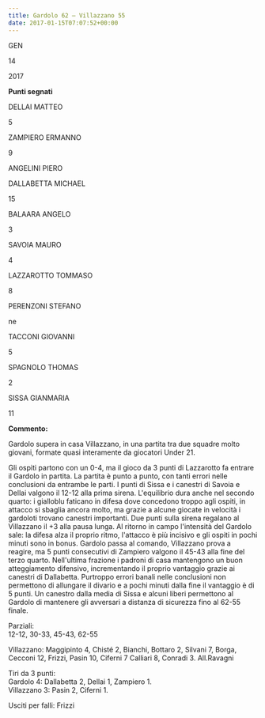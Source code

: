 ```yaml
---
title: Gardolo 62 – Villazzano 55
date: 2017-01-15T07:07:52+00:00
---
```

GEN

14

2017

**Punti segnati**

DELLAI MATTEO

5

ZAMPIERO ERMANNO

9

ANGELINI PIERO

DALLABETTA MICHAEL

15

BALAARA ANGELO

3

SAVOIA MAURO

4

LAZZAROTTO TOMMASO

8

PERENZONI STEFANO

ne

TACCONI GIOVANNI

5

SPAGNOLO THOMAS

2

SISSA GIANMARIA

11

**Commento:**

Gardolo supera in casa Villazzano, in una partita tra due squadre molto giovani, formate quasi interamente da giocatori Under 21.

Gli ospiti partono con un 0-4, ma il gioco da 3 punti di Lazzarotto fa entrare il Gardolo in partita. La partita è punto a punto, con tanti errori nelle conclusioni da entrambe le parti. I punti di Sissa e i canestri di Savoia e Dellai valgono il 12-12 alla prima sirena. L'equilibrio dura anche nel secondo quarto: i gialloblu faticano in difesa dove concedono troppo agli ospiti, in attacco si sbaglia ancora molto, ma grazie a alcune giocate in velocità i gardoloti trovano canestri importanti. Due punti sulla sirena regalano al Villazzano il +3 alla pausa lunga. Al ritorno in campo l'intensità del Gardolo sale: la difesa alza il proprio ritmo, l'attacco è più incisivo e gli ospiti in pochi minuti sono in bonus. Gardolo passa al comando, Villazzano prova a reagire, ma 5 punti consecutivi di Zampiero valgono il 45-43 alla fine del terzo quarto. Nell'ultima frazione i padroni di casa mantengono un buon atteggiamento difensivo, incrementando il proprio vantaggio grazie ai canestri di Dallabetta. Purtroppo errori banali nelle conclusioni non permettono di allungare il divario e a pochi minuti dalla fine il vantaggio è di 5 punti. Un canestro dalla media di Sissa e alcuni liberi permettono al Gardolo di mantenere gli avversari a distanza di sicurezza fino al 62-55 finale.

Parziali:  
12-12, 30-33, 45-43, 62-55

Villazzano: Maggipinto 4, Chisté 2, Bianchi, Bottaro 2, Silvani 7, Borga, Cecconi 12, Frizzi, Pasin 10, Ciferni 7 Calliari 8, Conradi 3. All.Ravagni

Tiri da 3 punti:  
Gardolo 4: Dallabetta 2, Dellai 1, Zampiero 1.  
Villazzano 3: Pasin 2, Ciferni 1.

Usciti per falli: Frizzi